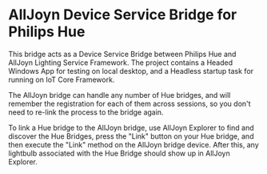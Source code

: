 # AllJoyn Device Service Bridge for Philips Hue

This bridge acts as a Device Service Bridge between Philips Hue and AllJoyn Lighting Service Framework. 
The project contains a Headed Windows App for testing on local desktop, and a Headless startup task for running on IoT Core Framework.

The AllJoyn bridge can handle any number of Hue bridges, and will remember the registration for each of them across sessions, so you don't need to re-link the process to the bridge again.

To link a Hue bridge to the AllJoyn bridge, use AllJoyn Explorer to find and discover the Hue Bridges, press the "Link" button on your Hue bridge, and then execute the "Link" method on the AllJoyn bridge device. After this, any lightbulb associated with the Hue Bridge should show up in AllJoyn Explorer.
